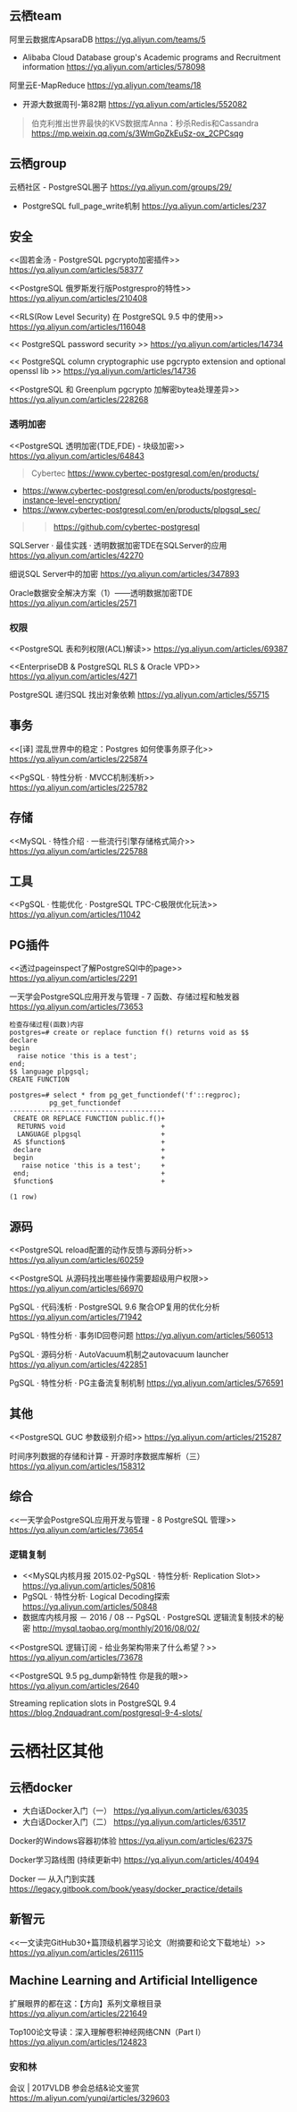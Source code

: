 

## 云栖team

阿里云数据库ApsaraDB https://yq.aliyun.com/teams/5
- Alibaba Cloud Database group's Academic programs and Recruitment information https://yq.aliyun.com/articles/578098

阿里云E-MapReduce https://yq.aliyun.com/teams/18
- 开源大数据周刊-第82期 https://yq.aliyun.com/articles/552082
> 伯克利推出世界最快的KVS数据库Anna：秒杀Redis和Cassandra https://mp.weixin.qq.com/s/3WmGpZkEuSz-ox_2CPCsqg

## 云栖group

云栖社区 - PostgreSQL圈子 https://yq.aliyun.com/groups/29/
- PostgreSQL full_page_write机制 https://yq.aliyun.com/articles/237

## 安全

<<固若金汤 - PostgreSQL pgcrypto加密插件>>
https://yq.aliyun.com/articles/58377

<<PostgreSQL 俄罗斯发行版Postgrespro的特性>>
https://yq.aliyun.com/articles/210408

<<RLS(Row Level Security) 在 PostgreSQL 9.5 中的使用>>
https://yq.aliyun.com/articles/116048

<< PostgreSQL password security >>
https://yq.aliyun.com/articles/14734
  
<< PostgreSQL column cryptographic use pgcrypto extension and optional openssl lib >>
https://yq.aliyun.com/articles/14736
  
<<PostgreSQL 和 Greenplum pgcrypto 加解密bytea处理差异>>
https://yq.aliyun.com/articles/228268

### 透明加密

<<PostgreSQL 透明加密(TDE,FDE) - 块级加密>> https://yq.aliyun.com/articles/64843
> Cybertec https://www.cybertec-postgresql.com/en/products/
- https://www.cybertec-postgresql.com/en/products/postgresql-instance-level-encryption/
- https://www.cybertec-postgresql.com/en/products/plpgsql_sec/
>> https://github.com/cybertec-postgresql

SQLServer · 最佳实践 · 透明数据加密TDE在SQLServer的应用 https://yq.aliyun.com/articles/42270

细说SQL Server中的加密 https://yq.aliyun.com/articles/347893

Oracle数据安全解决方案（1）——透明数据加密TDE https://yq.aliyun.com/articles/2571

### 权限

<<PostgreSQL 表和列权限(ACL)解读>>
https://yq.aliyun.com/articles/69387

<<EnterpriseDB & PostgreSQL RLS & Oracle VPD>>
https://yq.aliyun.com/articles/4271

PostgreSQL 递归SQL 找出对象依赖
https://yq.aliyun.com/articles/55715

## 事务

<<[译] 混乱世界中的稳定：Postgres 如何使事务原子化>>
https://yq.aliyun.com/articles/225874

<<PgSQL · 特性分析 · MVCC机制浅析>>
https://yq.aliyun.com/articles/225782

## 存储

<<MySQL · 特性介绍 · 一些流行引擎存储格式简介>>
https://yq.aliyun.com/articles/225788

## 工具

<<PgSQL · 性能优化 · PostgreSQL TPC-C极限优化玩法>>
https://yq.aliyun.com/articles/11042

## PG插件

<<透过pageinspect了解PostgreSQl中的page>>
https://yq.aliyun.com/articles/2291

一天学会PostgreSQL应用开发与管理 - 7 函数、存储过程和触发器
https://yq.aliyun.com/articles/73653
```
检查存储过程(函数)内容
postgres=# create or replace function f() returns void as $$  
declare  
begin  
  raise notice 'this is a test';  
end;  
$$ language plpgsql;  
CREATE FUNCTION  
  
postgres=# select * from pg_get_functiondef('f'::regproc);  
          pg_get_functiondef             
---------------------------------------  
 CREATE OR REPLACE FUNCTION public.f()+  
  RETURNS void                        +  
  LANGUAGE plpgsql                    +  
 AS $function$                        +  
 declare                              +  
 begin                                +  
   raise notice 'this is a test';     +  
 end;                                 +  
 $function$                           +  
   
(1 row)  
```

## 源码

<<PostgreSQL reload配置的动作反馈与源码分析>>
https://yq.aliyun.com/articles/60259

<<PostgreSQL 从源码找出哪些操作需要超级用户权限>>
https://yq.aliyun.com/articles/66970

PgSQL · 代码浅析 · PostgreSQL 9.6 聚合OP复用的优化分析
https://yq.aliyun.com/articles/71942

PgSQL · 特性分析 · 事务ID回卷问题
https://yq.aliyun.com/articles/560513

PgSQL · 源码分析 · AutoVacuum机制之autovacuum launcher
https://yq.aliyun.com/articles/422851

PgSQL · 特性分析 · PG主备流复制机制
https://yq.aliyun.com/articles/576591

## 其他

<<PostgreSQL GUC 参数级别介绍>>
https://yq.aliyun.com/articles/215287

时间序列数据的存储和计算 - 开源时序数据库解析（三）
https://yq.aliyun.com/articles/158312

## 综合

<<一天学会PostgreSQL应用开发与管理 - 8 PostgreSQL 管理>>
https://yq.aliyun.com/articles/73654

### 逻辑复制

- <<MySQL内核月报 2015.02-PgSQL · 特性分析· Replication Slot>> https://yq.aliyun.com/articles/50816
- PgSQL · 特性分析· Logical Decoding探索 https://yq.aliyun.com/articles/50848
- 数据库内核月报 － 2016 / 08 -- PgSQL · PostgreSQL 逻辑流复制技术的秘密 http://mysql.taobao.org/monthly/2016/08/02/

<<PostgreSQL 逻辑订阅 - 给业务架构带来了什么希望？>>
https://yq.aliyun.com/articles/73678

<<PostgreSQL 9.5 pg_dump新特性 你是我的眼>>
https://yq.aliyun.com/articles/2640

Streaming replication slots in PostgreSQL 9.4
https://blog.2ndquadrant.com/postgresql-9-4-slots/


# 云栖社区其他

## 云栖docker

- 大白话Docker入门（一） https://yq.aliyun.com/articles/63035
- 大白话Docker入门（二） https://yq.aliyun.com/articles/63517

Docker的Windows容器初体验
https://yq.aliyun.com/articles/62375

Docker学习路线图 (持续更新中)
https://yq.aliyun.com/articles/40494

Docker — 从入门到实践
https://legacy.gitbook.com/book/yeasy/docker_practice/details

## 新智元

<<一文读完GitHub30+篇顶级机器学习论文（附摘要和论文下载地址）>>
https://yq.aliyun.com/articles/261115

## Machine Learning and Artificial Intelligence

扩展眼界的都在这：【方向】系列文章根目录
https://yq.aliyun.com/articles/221649

Top100论文导读：深入理解卷积神经网络CNN（Part Ⅰ）
https://yq.aliyun.com/articles/124823

### 安和林

会议 | 2017VLDB 参会总结&论文鉴赏
https://m.aliyun.com/yunqi/articles/329603

